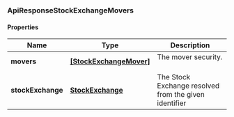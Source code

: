 
[//]: # (CLASS:ApiResponseStockExchangeMovers)

[//]: # (KIND:object)

### ApiResponseStockExchangeMovers

#### Properties

[//]: # (START_DEFINITION)

Name | Type | Description
------------ | ------------- | -------------
**movers** | [**[StockExchangeMover]**](StockExchangeMover.md) | The mover security. &nbsp;
**stockExchange** | [**StockExchange**](StockExchange.md) | The Stock Exchange resolved from the given identifier &nbsp;

[//]: # (END_DEFINITION)


[//]: # (CONTAINED_CLASS:StockExchangeMover)


[//]: # (CONTAINED_CLASS:StockExchange)





